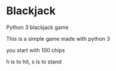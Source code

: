 # Blackjack
Python 3 blackjack game

This is a simple game made with python 3

you start with 100 chips

h is to hit, s is to stand
